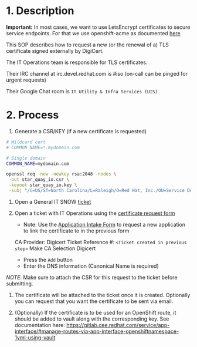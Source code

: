 # 1. Description

**Important:** In most cases, we want to use LetsEncrypt certificates to secure service endpoints. For that we use openshift-acme as documented [here](https://gitlab.cee.redhat.com/service/app-interface/#manage-openshift-acme-deployments-via-app-interface-openshiftacme-1yml)

This SOP describes how to request a new (or the renewal of a) TLS certificate signed externally by DigiCert.

The IT Operations team is responsible for TLS certificates.

Their IRC channel at irc.devel.redhat.com is #iso (on-call can be pinged for urgent requests)

Their Google Chat room is `IT Utility & Infra Services (UIS)`

# 2. Process

1. Generate a CSR/KEY (if a new certificate is requested)

```sh
# Wildcard cert
# COMMON_NAME=*.mydomain.com

# Single domain 
COMMON_NAME=mydomain.com

openssl req -new -newkey rsa:2048 -nodes \
 -out star_quay_io.csr \
 -keyout star_quay_io.key \
 -subj "/C=US/ST=North Carolina/L=Raleigh/O=Red Hat, Inc./OU=Service Delivery/CN=$COMMON_NAME"
```

1. Open a General IT SNOW [ticket](https://redhat.service-now.com/help?id=sc_cat_item&sys_id=630e51c22bb23c004c71dc0e59da15bb&sc_catalog=1a98389b4fa25b40220104c85210c7d4&sysparm_category=null)

1. Open a ticket with IT Operations using the [certificate request form](https://redhat.service-now.com/help?id=sc_cat_item&sys_id=e5fc3a19db0898149693cf5e13961975)
   - Note: Use the [Application Intake Form](https://redhat.service-now.com/help?id=sc_cat_item&sys_id=88c9c7bb137f1340196f7e276144b020) to request a new application to link the certificate to in the previous form

   CA Provider: Digicert
   Ticket Reference #: `<Ticket created in previous step>`
   Make CA Selection Digicert
     - Press the `Add` button
     - Enter the DNS information (Canonical Name is required)

  *NOTE*: Make sure to attach the CSR for this request to the ticket before submitting.

1. The certificate will be attached to the ticket once it is created. Optionally you can request that you want the certificate to be sent via email.

1. (Optionally) If the certificate is to be used for an OpenShift route, it should be added to vault along with the corresponding key. See documentation here: https://gitlab.cee.redhat.com/service/app-interface/#manage-routes-via-app-interface-openshiftnamespace-1yml-using-vault
